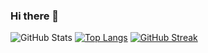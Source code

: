 ### Hi there 👋

<!--
**KipmurkorDev/KipmurkorDev** is a ✨ _special_ ✨ repository because its `README.md` (this file) appears on your GitHub profile.

Here are some ideas to get you started:

- 🔭 I’m currently working on ...
- 🌱 I’m currently learning ...
- 👯 I’m looking to collaborate on ...
- 🤔 I’m looking for help with ...
- 💬 Ask me about ...
- 📫 How to reach me: ...
- 😄 Pronouns: ...
- ⚡ Fun fact: ...
-->
![GitHub Stats](https://github-readme-stats.vercel.app/api?username=KipmurkorDev&theme=radical)
[![Top Langs](https://github-readme-stats.vercel.app/api/top-langs/?username=KipmurkorDev)](https://github.com/anuraghazra/github-readme-stats)
[![GitHub Streak](http://github-readme-streak-stats.herokuapp.com?user=cheboi&theme=dark)](https://git.io/streak-stats)
